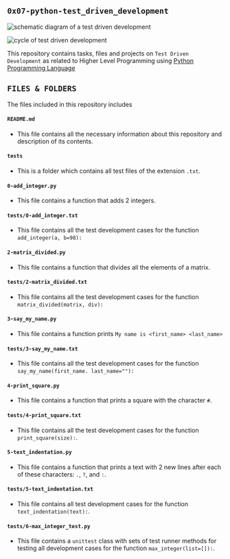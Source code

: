 ## `0x07-python-test_driven_development`

![schematic diagram of a test driven development](https://www.xenonstack.com/hubfs/images/xenonstack-test-driven-development-tools-best-practices.png)

![cycle of test driven development](https://files.realpython.com/media/tdd.0904607f8ec9.png)

This repository contains tasks, files and projects on `Test Driven Development` as related to Higher Level Programming using [Python Programming Language](https://en.wikipedia.org/wiki/Python_(programming_language))

## `FILES & FOLDERS`

The files included in this repository includes

#### `README.md`
  - This file contains all the necessary information about this repository and description of its contents.

#### `tests`
  - This is a folder which contains all test files of the extension `.txt`.

#### `0-add_integer.py`
  - This file contains a function that adds 2 integers.

#### `tests/0-add_integer.txt`
  - This file contains all the test development cases for the function `add_integer(a, b=98):`

#### `2-matrix_divided.py`
  - This file contains a function that divides all the elements of a matrix.

#### `tests/2-matrix_divided.txt`
  - This file contains all the test development cases for the function `matrix_divided(matrix, div):`
#### `3-say_my_name.py`
  - This file contains a function prints `My name is <first_name> <last_name>`

#### `tests/3-say_my_name.txt`
  - This file contains all the test development cases for the function `say_my_name(first_name. last_name=""):`

#### `4-print_square.py`
  - This file contains a function that prints a square with the character `#`.

#### `tests/4-print_square.txt`
  - This file contains all the test development cases for the function `print_square(size):`.

#### `5-text_indentation.py`
  - This file contains a function that prints a text with 2 new lines after each of these characters: `.`, `?`, and `:`.

#### `tests/5-text_indentation.txt`
  - This file contains all test development cases for the function `text_indentation(text):`.

#### `tests/6-max_integer_test.py`
  - This file contains a `unittest` class with sets of test runner methods for testing all development cases for the function `max_integer(list=[]):`.
